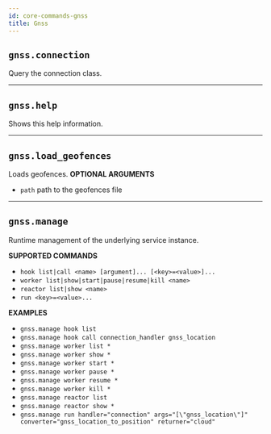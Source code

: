 ```yaml
---
id: core-commands-gnss
title: Gnss
---
```


## `gnss.connection`

Query the connection class.


----
## `gnss.help`

Shows this help information.


----
## `gnss.load_geofences`

Loads geofences.
**OPTIONAL ARGUMENTS**

  - `path` path to the geofences file


----
## `gnss.manage`

Runtime management of the underlying service instance.


**SUPPORTED COMMANDS**

  - `hook list|call <name> [argument]... [<key>=<value>]...`
  - `worker list|show|start|pause|resume|kill <name>`
  - `reactor list|show <name>`
  - `run <key>=<value>...`


**EXAMPLES**

  - `gnss.manage hook list`
  - `gnss.manage hook call connection_handler gnss_location`
  - `gnss.manage worker list *`
  - `gnss.manage worker show *`
  - `gnss.manage worker start *`
  - `gnss.manage worker pause *`
  - `gnss.manage worker resume *`
  - `gnss.manage worker kill *`
  - `gnss.manage reactor list`
  - `gnss.manage reactor show *`
  - `gnss.manage run handler="connection" args="[\"gnss_location\"]" converter="gnss_location_to_position" returner="cloud"`
